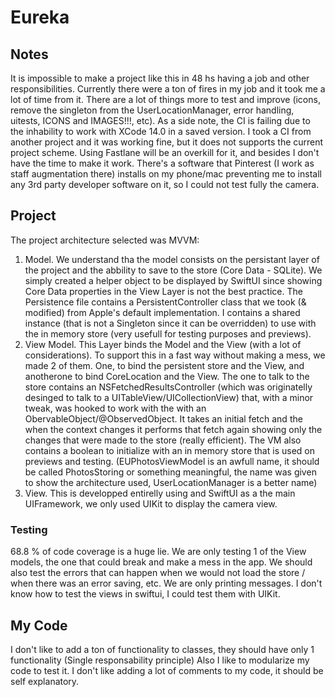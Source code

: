 #  Eureka

## Notes

It is impossible to make a project like this in 48 hs having a job and other responsibilities. Currently there were a ton of fires in my job and it took me a lot of time from it. There are a lot of things more to test and improve (icons, remove the singleton from the UserLocationManager, error handling, uitests, ICONS and IMAGES!!!, etc). As a side note, the CI is failing due to the inhability to work with XCode 14.0 in a saved version. I took a CI from another project and it was working fine, but it does not supports the current project scheme. Using Fastlane will be an overkill for it, and besides I don't have the time to make it work. There's a software that Pinterest (I work as staff augmentation there) installs on my phone/mac preventing me to install any 3rd party developer software on it, so I could not test fully the camera.

## Project

The project architecture selected was MVVM:

1. Model. We understand tha the model consists on the persistant layer of the project and the abbility to save to the store (Core Data - SQLite). We simply created a helper object to be displayed by SwiftUI since showing Core Data properties in the View Layer is not the best practice. The Persistence file contains a PersistentController class that we took (& modified) from Apple's default implementation. I contains a shared instance (that is not a Singleton since it can be overridden) to use with the in memory store (very usefull for testing purposes and previews).
2.  View Model. This Layer binds the Model and the View (with a lot of considerations). To support this in a fast way without making a mess, we made 2 of them.  One, to bind the persistent store and the View, and anotherone to bind CoreLocation and the View. The one to talk to the store contains an NSFetchedResultsController (which was originatelly desinged to talk to a UITableView/UICollectionView) that, with a minor tweak, was hooked to work with the with an ObervableObject/@ObservedObject. It takes an initial fetch and the when the context changes it performs that fetch again showing only the changes that were made to the store (really efficient). The VM also contains a boolean to initialize with an in memory store that is used on previews and testing. (EUPhotosViewModel is an awfull name, it should be called PhotosStoring or something meaningful, the name was given to show the architecture used, UserLocationManager is a better name) 
3. View. This is developped entirelly using and SwiftUI as a the main UIFramework, we only used UIKit to display the camera view.

### Testing
68.8 % of code coverage is a huge lie. We are only testing 1 of the View models, the one that could break and make a mess in the app. We should also test the errors that can happen when we would not load the store / when there was an error saving, etc. We are only printing messages. I don't know how to test the views in swiftui, I could test them with UIKit.
 
 ## My Code
 I don't like to add a ton of functionality to classes, they should have only 1 functionality (Single responsability principle)
 Also I like to modularize my code to test it. I don't like adding a lot of comments to my code, it should be self explanatory.
 






